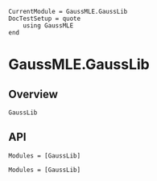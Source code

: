```@meta
CurrentModule = GaussMLE.GaussLib
DocTestSetup = quote
    using GaussMLE
end
```
# GaussMLE.GaussLib

## Overview
```@docs
GaussLib
```

## API

```@index
Modules = [GaussLib]
```

```@autodocs
Modules = [GaussLib]
```
